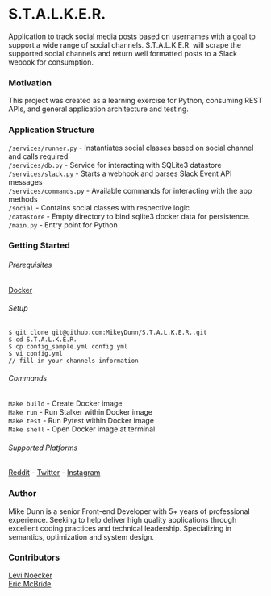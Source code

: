# S.T.A.L.K.E.R.

Application to track social media posts based on usernames with a goal to support a wide range of social channels. S.T.A.L.K.E.R. will scrape the supported social channels and return well formatted posts to a Slack webook for consumption.

### Motivation

This project was created as a learning exercise for Python, consuming REST APIs, and general application architecture and testing.

### Application Structure

`/services/runner.py` - Instantiates social classes based on social channel and calls required  
`/services/db.py` - Service for interacting with SQLite3 datastore  
`/services/slack.py` - Starts a webhook and parses Slack Event API messages  
`/services/commands.py` - Available commands for interacting with the app methods  
`/social` - Contains social classes with respective logic  
`/datastore` - Empty directory to bind sqlite3 docker data for persistence.  
`/main.py` - Entry point for Python

### Getting Started

###### Prerequisites

[Docker](https://www.docker.com/)

###### Setup

```
$ git clone git@github.com:MikeyDunn/S.T.A.L.K.E.R..git
$ cd S.T.A.L.K.E.R.
$ cp config_sample.yml config.yml
$ vi config.yml
// fill in your channels information
```

###### Commands

`Make build` - Create Docker image  
`Make run` - Run Stalker within Docker image  
`Make test` - Run Pytest within Docker image  
`Make shell` - Open Docker image at terminal

###### Supported Platforms

[Reddit](https://reddit.com) -
[Twitter](https://twitter.com) -
[Instagram](https://instagram.com)

### Author

Mike Dunn is a senior Front-end Developer with 5+ years of professional experience. Seeking to help deliver high quality applications through excellent coding practices and technical leadership. Specializing in semantics, optimization and system design.

### Contributors

[Levi Noecker](https://github.com/levi-rs)  
[Eric McBride](https://github.com/ericmcbride)
